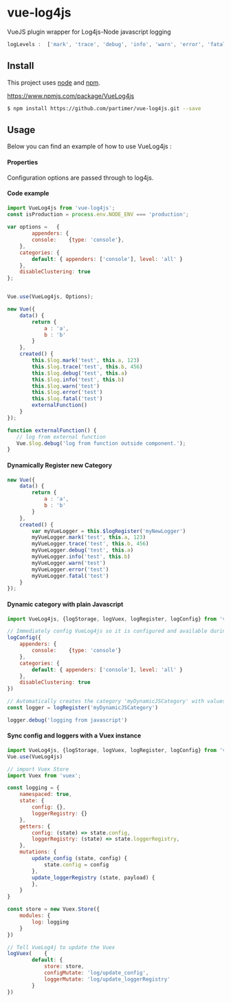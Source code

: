 # vue-log4js
VueJS plugin wrapper for Log4js-Node javascript logging



```js
logLevels :  ['mark', 'trace', 'debug', 'info', 'warn', 'error', 'fatal']
```


## Install

This project uses [node](http://nodejs.org) and [npm](https://npmjs.com). 

https://www.npmjs.com/package/VueLog4js

```sh
$ npm install https://github.com/partimer/vue-log4js.git --save
```

## Usage

Below you can find an example of how to use VueLog4js :

#### Properties

Configuration options are passed through to log4js. 

#### Code example

```js
import VueLog4js from 'vue-log4js';
const isProduction = process.env.NODE_ENV === 'production';
 
var options =   {
        appenders: {
        console:    {type: 'console'},
    },
    categories: {
        default: { appenders: ['console'], level: 'all' }
    },
    disableClustering: true
};


Vue.use(VueLog4js, Options);
```

```js
new Vue({
    data() {
        return {
            a : 'a',
            b : 'b'
        }
    },
    created() {
        this.$log.mark('test', this.a, 123)
        this.$log.trace('test', this.b, 456)
        this.$log.debug('test', this.a)
        this.$log.info('test', this.b)
        this.$log.warn('test')
        this.$log.error('test')
        this.$log.fatal('test')
        externalFunction()
    }
});

function externalFunction() {
   // log from external function
   Vue.$log.debug('log from function outside component.');
}
```

#### Dynamically Register new Category

```js
new Vue({
    data() {
        return {
            a : 'a',
            b : 'b'
        }
    },
    created() {
        var myVueLogger = this.$logRegister('myNewLogger')
        myVueLogger.mark('test', this.a, 123)
        myVueLogger.trace('test', this.b, 456)
        myVueLogger.debug('test', this.a)
        myVueLogger.info('test', this.b)
        myVueLogger.warn('test')
        myVueLogger.error('test')
        myVueLogger.fatal('test')
    }
});

```
#### Dynamic category with plain Javascript

```js
import VueLog4js, {logStorage, logVuex, logRegister, logConfig} from 'vue-log4js';

// Immediately config VueLog4js so it is configured and available during JS import
logConfig({
    appenders: {
        console:    {type: 'console'}
    },
    categories: {
        default: { appenders: ['console'], level: 'all' }
    },
    disableClustering: true
})

// Automatically creates the category 'myDynamicJSCategory' with values of the 'default' category
const logger = logRegister('myDynamicJSCategory')

logger.debug('logging from javascript')


```

#### Sync config and loggers with a Vuex instance
```js
import VueLog4js, {logStorage, logVuex, logRegister, logConfig} from 'vue-log4js';
Vue.use(VueLog4js)

// import Vuex Store
import Vuex from 'vuex';

const logging = {
    namespaced: true,
    state: {
        config: {},
        loggerRegistry: {}
    },
    getters: {
        config: (state) => state.config,
        loggerRegistry: (state) => state.loggerRegistry,
    },
    mutations: {
        update_config (state, config) {
            state.config = config
        },
        update_loggerRegistry (state, payload) {
        },
    }
}

const store = new Vuex.Store({
    modules: {
        log: logging
    }
})

// Tell VueLog4j to update the Vuex
logVuex(    {
        default: {
            store: store,
            configMutate: 'log/update_config',
            loggerMutate: 'log/update_loggerRegistry'
        }
})
```

